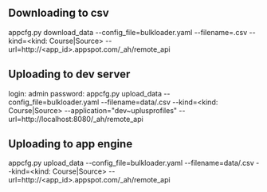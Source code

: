 Downloading to csv
------------------
appcfg.py download_data --config_file=bulkloader.yaml --filename=<file>.csv --kind=<kind: Course|Source> --url=http://<app_id>.appspot.com/_ah/remote_api

Uploading to dev server
-----------------------
login: admin
password: <blank>
appcfg.py upload_data --config_file=bulkloader.yaml --filename=data/<file>.csv --kind=<kind: Course|Source> --application="dev~uplusprofiles" --url=http://localhost:8080/_ah/remote_api

Uploading to app engine
-----------------------
appcfg.py upload_data --config_file=bulkloader.yaml --filename=data/<file>.csv --kind=<kind: Course|Source> --url=http://<app_id>.appspot.com/_ah/remote_api
